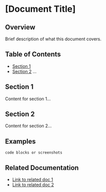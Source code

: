 # [Document Title]

## Overview
Brief description of what this document covers.

## Table of Contents
- [Section 1](#section-1)
- [Section 2](#section-2)
  ...

## Section 1
Content for section 1...

## Section 2
Content for section 2...

## Examples
```code blocks or screenshots```

## Related Documentation
- [Link to related doc 1](path/to/doc1.md)
- [Link to related doc 2](path/to/doc2.md)